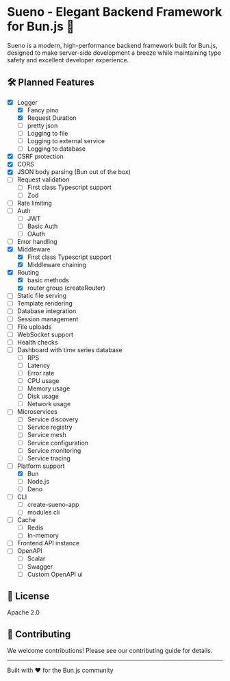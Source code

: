 # Sueno - Elegant Backend Framework for Bun.js 🚀

Sueno is a modern, high-performance backend framework built for Bun.js, designed to make server-side development a breeze while maintaining type safety and excellent developer experience.

<!-- > "Sueño" (Spanish for "dream") represents our vision of creating the ideal backend development experience - where building servers is as smooth as a pleasant dream. ✨ -->

<!-- ## ✨ Key Features

- 🔥 **Blazing Fast Performance** - Built on top of Bun.js for maximum speed
- 🎯 **Type Safety** - First-class TypeScript support out of the box
- 🛡️ **Built-in Validation** - Powerful request validation using Zod
- 🔄 **Intuitive Routing** - Express-style routing with enhanced features
- 🌐 **WebSocket Support** - Real-time communication made simple
- 🛠️ **Middleware System** - Flexible middleware architecture
- 🔌 **Plugin System** - Extensible through plugins
- 📝 **Great Documentation** - Comprehensive guides and examples -->

## 🛠️ Planned Features

- [x] Logger
  - [x] Fancy pino
  - [x] Request Duration
  - [ ] pretty json
  - [ ] Logging to file
  - [ ] Logging to external service
  - [ ] Logging to database
- [x] CSRF protection
- [x] CORS
- [x] JSON body parsing (Bun out of the box)
- [ ] Request validation
  - [ ] First class Typescript support
  - [ ] Zod
- [ ] Rate limiting
- [ ] Auth
  - [ ] JWT
  - [ ] Basic Auth
  - [ ] OAuth
- [ ] Error handling
- [x] Middleware
  - [x] First class Typescript support
  - [x] Middleware chaining
- [x] Routing
  - [x] basic methods
  - [x] router group (createRouter)
- [ ] Static file serving
- [ ] Template rendering
- [ ] Database integration
- [ ] Session management
- [ ] File uploads
- [ ] WebSocket support
- [ ] Health checks
- [ ] Dashboard with time series database
  - [ ] RPS
  - [ ] Latency
  - [ ] Error rate
  - [ ] CPU usage
  - [ ] Memory usage
  - [ ] Disk usage
  - [ ] Network usage
- [ ] Microservices
  - [ ] Service discovery
  - [ ] Service registry
  - [ ] Service mesh
  - [ ] Service configuration
  - [ ] Service monitoring
  - [ ] Service tracing
- [ ] Platform support
  - [x] Bun
  - [ ] Node.js
  - [ ] Deno
- [ ] CLI
  - [ ] create-sueno-app
  - [ ] modules cli
- [ ] Cache
  - [ ] Redis
  <!-- - [ ] Memcached -->
  - [ ] In-memory
- [ ] Frontend API instance
- [ ] OpenAPI
  - [ ] Scalar
  - [ ] Swagger
  - [ ] Custom OpenAPI ui

## 📜 License

Apache 2.0

## 🤝 Contributing

We welcome contributions! Please see our contributing guide for details.

---

Built with ❤️ for the Bun.js community
